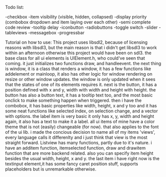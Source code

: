 Todo list:


-checkbox
-item visibility (visible, hidden, collapsed)
-display priority (combobox dropdown and item laying over each other)
-semi complete code review
-tooltip delay
-iconbutton
-radiobuttons
-toggle switch
-slider
-tableviews
-messagebox
-progressbar


Tutorial on how to use:
This project uses libsdl2, because of licensing reasons with libsdl3, but the main reason is that i didn't get libsdl3 to work within an afternoon
otherwise this project would have been on sdl3.
the base class for all ui elements is UIElement.h, who could've seen that coming. it just initializes two functions draw, and handleevent. the next thing is window, it is a class that renders a window, it has a few functions like addelement or mainloop,  it also has other logic for window rendering on resize or other window updates. the window is only updated when it sees that the states of one of its elements requires it. next is the button, it has a position defined with x and y, width with width and height with height. the button has also a button text, it has a tooltip text too, and the most basic onclick to make something happen when triggered. then i have the combobox, it has basic properties like width, height, x and y too and it has some neat functions like selected index, on selection change, and a vector with options. the label item is very basic it only has x, y, width and height again, it also has a text to make it a label. all ui items of mine have a color theme that is not (easily) changeable (for now). that also applies to the font of the ui lib. i made the concious decision to name all of my items 'views', every language calls it differenlty and i just think that view is the most straight forward. Listview has many functions, partly due to it's nature. i have an additem function, itemselected  function, draw and drawitem function that are more backend related. also you can specify item height besides the usual width, height, x and y. the last item i have right now is the textinput element,it has some fancy caret position stuff, supports placeholders  but is unremarkable otherwise.